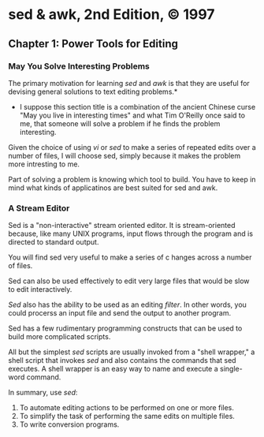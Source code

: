 # sed & awk, 2nd Edition, © 1997

## Chapter 1: Power Tools for Editing

### May You Solve Interesting Problems

The primary motivation for learning _sed_ and _awk_ is that they are useful for devising general solutions to text editing problems.*

* I suppose this section title is a combination of the ancient Chinese curse "May you live in interesting times" and what Tim O'Reilly once said to me, that someone will solve a problem if he finds the problem interesting.

Given the choice of using _vi_ or _sed_ to make a series of repeated edits over a number of files, I will choose sed, simply because it makes the problem more intresting to me.

Part of solving a problem is knowing which tool to build. You have to keep in mind what kinds of applicatinos are best suited for sed and awk.

### A Stream Editor

Sed is a "non-interactive" stream oriented editor. It is stream-oriented because, like many UNIX programs, input flows through the program and is directed to standard output.

You will find sed very useful to make a series of c hanges across a number of files.

Sed can also be used effectively to edit very large files that would be slow to edit interactively.

_Sed_ also has the ability to be used as an editing _filter_. In other words, you could procerss an input file and send the output to another program.

Sed has a few rudimentary programming constructs that can be used to build more complicated scripts.

All but the simplest _sed_ scripts are usually invoked from a "shell wrapper," a shell script that invokes _sed_ and also contains the commands that sed executes. A shell wrapper is an easy way to name and execute a single-word command.

In summary, use _sed_:

1. To automate editing actions to be performed on one or more files.
2. To simplify the task of performing the same edits on multiple files.
3. To write conversion programs.
